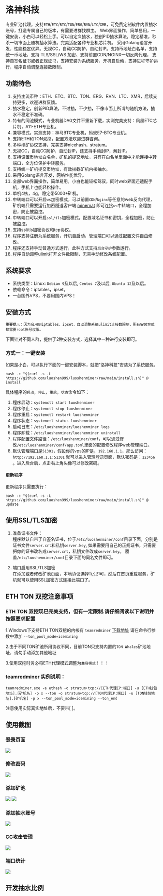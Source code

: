 # 洛神科技

专业矿池代理，支持`ETH`/`ETC`/`BTC`/`TON`/`ERG`/`RVN`/`LTC`/`XMR`，可免费定制软件内置抽水账号，打造专属自己的版本，有需要进群找群主。
Web界面操作，简单易用，一键安装，小白可以轻松上手。可以自定义抽水，独创PID抽水算法，稳定精准，秒杀一切市面上随机抽水算法。完美适配各种专业机芯片机。
采用Golang语言开发，性能稳定优异。无视CC，自动CC防护，自动封IP。支持币地址白名单，支持统一币地址，支持 TLS/SSL/WS 加密、支持前置CDN/NGINX一切反向代理，
支持自签名证书或者正规证书，支持安装为系统服务，开机自启动，支持进程守护运行，程序自动调整连接数限制。

## 功能特色

1. 支持主流币种：ETH、ETC、BTC、TON、ERG、RVN、LTC、XMR，后续支持更多，欢迎进群反馈。
2. 抽水稳定，创新PID算法，不过抽，不少抽，不像市面上所谓的随机方法，抽水不稳定不准确。
3. 特有的同池模式，专业机器DAG文件不重新下载，实测完美支持：凤凰ETC芯片机，A11-ETH专业机。
4. 兼容模式，实测支持：神马BTC专业机，蚂蚁E7-BTC专业机。
5. 支持ETH和TON双挖，配置方法欢迎进群咨询。
6. 多种挖矿协议支持，完美支持nicehash，stratum。
7. 无视CC，自动CC防护，自动封IP，还支持手动封IP，解封IP。
8. 支持设置币地址白名单，矿机的提交地址，只有在白名单里面中才能连接中转端口，全方位保护中转服务。
9. 支持统一矿机提交币地址，有效拦截矿机内核抽水。
10. 采用Golang语言开发，网络性能优异。
11. 全部web界面操作，简单易用，小白也能轻松驾驭，同时web界面还适配手机，手机上也能轻松操作。
12. 单机4核，4g，稳定带5000+矿机。
13. 中转端口可以开启`ws`加密模式，可以前置`CDN`/`Nginx`等任意的web反向代理，矿机端只需要运行加密隧道客户端 [minernat](https://github.com/luoshen999/minernat) 即可连接`ws`中转端口，全程加密，防止被监控。
14. 中转端口可以开启`ssl/tls`加密模式，配置域名证书和密钥，全程加密，防止被监控。
15. 支持ssl/tls加密协议和tcp协议。
16. 程序支持注册为系统服务，开机自启动，管理端口可以通过配置文件自由修改。
17. 程序还支持手动普通方式运行，此种方式支持`后台守护`参数运行。
18. 程序自动调整ulimit打开文件数限制，无需手动修改系统配置。

## 系统要求

- 系统类型：Linux: `Debian 9`及以后, `Centos 7`及以后, `Ubuntu 12`及以后。
- 依赖命令：iptables，ipset。
- 一台国外VPS，不要用国内VPS！

## 安装方式

`重要提示：因为会用到iptables，ipset，自动调整系统ulimit连接数限制，所有安装方式都需要root账号权限。`

下面针对不同人群，提供了2种安装方式，选择其中一种进行安装即可。

### 方式一：一键安装

如果是小白，可以执行下面的一键安装脚本，就把"洛神科技"安装为了系统服务。

```shell
bash -c "$(curl -s -L https://github.com/luoshen999/luoshenminer/raw/main/install.sh)" @ install
```

具体程序的`启动`，`停止`，`重启`，`状态`命令如下：

1. 程序启动：`systemctl start luoshenminer`
2. 程序停止：`systemctl stop luoshenminer`
3. 程序重启：`systemctl restart luoshenminer`
4. 程序状态：`systemctl status luoshenminer`
5. 启动日志：`/etc/luoshenminer/luoshenminer logs`
6. 程序卸载：`/etc/luoshenminer/luoshenminer uninstall`
7. 程序配置文件路径：`/etc/luoshenminer/conf`，可以通过修改`/etc/luoshenminer/conf/app.toml`里面的配置修改程序web管理端口。
8. 默认管理端口是`51301`，假设你的vps的IP是，`192.168.1.1`，那么访问：`http://192.168.1.1:51301` 就可以进入管理登录页面，默认密码是：`123456`
   。进入后台后，点击右上角头像可以修改密码。

#### 更新程序

更新程序只需要执行：

`
bash -c "$(curl -s -L https://github.com/luoshen999/luoshenminer/raw/main/install.sh)" @ update
`

## 使用SSL/TLS加密

1. 准备证书文件：  
程序默认自带了自签名证书，位于`/etc/luoshenminer/conf`目录下面，分别是证书文件`server.crt`和私钥`server.key`,
如果需要用自己的正规证书，只需要把你的证书改名成`server.crt`，私钥文件改成`server.key`。
覆盖`/etc/luoshenminer/conf`目录下面的同名文件即可。

2. 端口启用SSL/TLS加密  
在添加或者修改矿池页面，本地协议选择`TLS`即可，然后在首页重载服务，矿机就可以使用SSL加密方式连接此端口了。

## ETH TON 双挖注意事项
### ETH TON 双挖现已完美支持，但有一定限制.请仔细阅读以下说明并按照要求配置

1.Windows下支持ETH TON双挖的内核有 `teamredminer` [下载地址](https://github.com/todxx/teamredminer/releases/) 请在命令行参数中添加 `--ton_pool_mode=icemining`

2.由于不同TON矿池所用协议不同，目前TON只支持内置的`TON Whales`矿池地址，请勿手动添加其他地址

3.使用双挖时务必将ETH代理模式调整为`兼容模式`！！！

### teamredminer 实例说明：

`teamredminer.exe -a ethash -o stratum+tcp://[ETH代理IP:端口] -u [ETH钱包地址].[矿机名] -p x --ton -o stratum+tcp://[TON代理IP:端口] -u [TON钱包地址].[矿机名] -p x --ton_pool_mode=icemining --ton_end`

注意使用实际真实地址后，不要带[ ]。

## 使用截图

### 登录页面

![](https://github.com/luoshen999/luoshenminer/tree/main/docs/login.png)

### 修改密码

![](https://github.com/luoshen999/luoshenminer/tree/main/docs/changepwd.png)

### 添加矿池

![](https://github.com/luoshen999/luoshenminer/tree/main/docs/addpool.png)
![](https://github.com/luoshen999/luoshenminer/tree/main/docs/addpool2.png)

### 添加抽水账号

![](https://github.com/luoshen999/luoshenminer/tree/main/docs/addaccount.png)

### CC攻击管理

![](https://github.com/luoshen999/luoshenminer/tree/main/docs/cc.png)

### 端口统计

![](https://github.com/luoshen999/luoshenminer/tree/main/docs/index.png)

## 开发抽水比例

